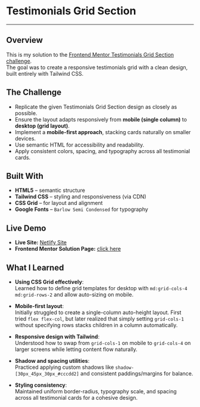 # Testimonials Grid Section

---

## Overview

This is my solution to the [Frontend Mentor Testimonials Grid Section challenge](https://www.frontendmentor.io/challenges/testimonials-grid-section-Nnw6J7Un7).  
The goal was to create a responsive testimonials grid with a clean design, built entirely with Tailwind CSS.

## The Challenge

- Replicate the given Testimonials Grid Section design as closely as possible.
- Ensure the layout adapts responsively from **mobile (single column)** to **desktop (grid layout)**.
- Implement a **mobile-first approach**, stacking cards naturally on smaller devices.
- Use semantic HTML for accessibility and readability.
- Apply consistent colors, spacing, and typography across all testimonial cards.

## Built With

- **HTML5** – semantic structure
- **Tailwind CSS** – styling and responsiveness (via CDN)
- **CSS Grid** – for layout and alignment
- **Google Fonts** – `Barlow Semi Condensed` for typography

## Live Demo

- **Live Site:** [Netlify Site](#)
- **Frontend Mentor Solution Page:** [click here](#)

## What I Learned

- **Using CSS Grid effectively**:  
  Learned how to define grid templates for desktop with `md:grid-cols-4 md:grid-rows-2` and allow auto-sizing on mobile.

- **Mobile-first layout**:  
  Initially struggled to create a single-column auto-height layout. First tried `flex flex-col`, but later realized that simply setting `grid-cols-1` without specifying rows stacks children in a column automatically.

- **Responsive design with Tailwind**:  
  Understood how to swap from `grid-cols-1` on mobile to `grid-cols-4` on larger screens while letting content flow naturally.

- **Shadow and spacing utilities**:  
  Practiced applying custom shadows like `shadow-[30px_45px_30px_#cccdd2]` and consistent paddings/margins for balance.

- **Styling consistency**:  
  Maintained uniform border-radius, typography scale, and spacing across all testimonial cards for a cohesive design.
